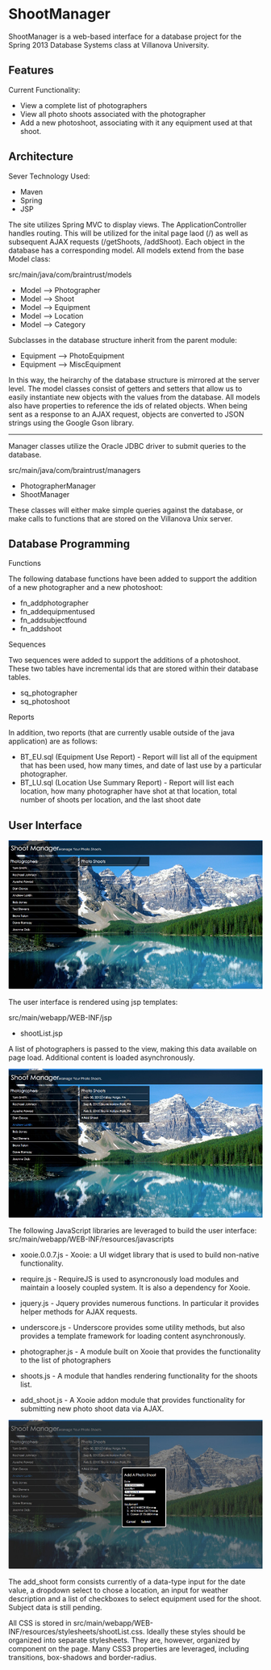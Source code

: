 ShootManager
============

ShootManager is a web-based interface for a database project for the Spring 2013 Database Systems class at
Villanova University.

Features
--------

Current Functionality:
- View a complete list of photographers
- View all photo shoots associated with the photographer
- Add a new photoshoot, associating with it any equipment used at that shoot.

Architecture
------------

Sever Technology Used:
- Maven
- Spring
- JSP

The site utilizes Spring MVC to display views.  The ApplicationController handles routing.  This will be utilized
for the inital page laod (/) as well as subsequent AJAX requests (/getShoots, /addShoot).  Each object in the
database has a corresponding model.  All models extend from the base Model class:

src/main/java/com/braintrust/models
- Model --> Photographer
- Model --> Shoot
- Model --> Equipment
- Model --> Location
- Model --> Category

Subclasses in the database structure inherit from the parent module:
- Equipment --> PhotoEquipment
- Equipment --> MiscEquipment

In this way, the heirarchy of the database structure is mirrored at the server level.  The model classes consist of
getters and setters that allow us to easily instantiate new objects with the values from the database. All models
also have properties to reference the ids of related objects.  When being sent as a response to an AJAX request,
objects are converted to JSON strings using the Google Gson library.

___________

Manager classes utilize the Oracle JDBC driver to submit queries to the database.  

src/main/java/com/braintrust/managers
- PhotographerManager
- ShootManager

These classes will either make simple queries against the database, or make calls to functions that are stored
on the Villanova Unix server.

Database Programming
------------

Functions

The following database functions have been added to support the addition of a new photographer and a new photoshoot:

- fn_addphotographer
- fn_addequipmentused
- fn_addsubjectfound
- fn_addshoot

Sequences

Two sequences were added to support the additions of a photoshoot. These two tables have incremental 
ids that are stored within their database tables. 

- sq_photographer
- sq_photoshoot

Reports

In addition, two reports (that are currently usable outside of the java application) are as follows: 

- BT_EU.sql (Equipment Use Report) - Report will list all of the equipment that has been used, how many times, 
and date of last use by a particular photographer. 
- BT_LU.sql (Location Use Summary Report) - Report will list each location, how many photographer have shot at that location, 
total number of shoots per location, and the last shoot date


User Interface
-------------

![ShootManager Screen 1](/src/main/webapp/WEB-INF/resources/images/sm-grab-1.jpg "Photographer List View")

The user interface is rendered using jsp templates:

src/main/webapp/WEB-INF/jsp
- shootList.jsp

A list of photographers is passed to the view, making this data available on page load.  Additional content is loaded
asynchronously.

![ShootManager Screen 2](/src/main/webapp/WEB-INF/resources/images/sm-grab-2.jpg "Shoot List List View")

The following JavaScript libraries are leveraged to build the user interface:
src/main/webapp/WEB-INF/resources/javascripts
- xooie.0.0.7.js - Xooie: a UI widget library that is used to build non-native functionality.
- require.js - RequireJS is used to asyncronously load modules and maintain a loosely coupled system.  It is also a dependency for Xooie.
- jquery.js - Jquery provides numerous functions.  In particular it provides helper methods for AJAX requests.
- underscore.js - Underscore provides some utility methods, but also provides a template framework for loading content asynchronously.

- photographer.js - A module built on Xooie that provides the functionality to the list of photographers
- shoots.js - A module that handles rendering functionality for the shoots list.
- add_shoot.js - A Xooie addon module that provides functionality for submitting new photo shoot data via AJAX.

![ShootManager Screen 3](/src/main/webapp/WEB-INF/resources/images/sm-grab-3.jpg "Add Shoot View")

The add_shoot form consists currently of a data-type input for the date value, a dropdown select to chose a location,
an input for weather description and a list of checkboxes to select equipment used for the shoot.  Subject data is 
still pending.

All CSS is stored in src/main/webapp/WEB-INF/resources/stylesheets/shootList.css.  Ideally these styles should be
organized into separate stylesheets.  They are, however, organized by component on the page.  Many CSS3 properties
are leveraged, including transitions, box-shadows and border-radius.
